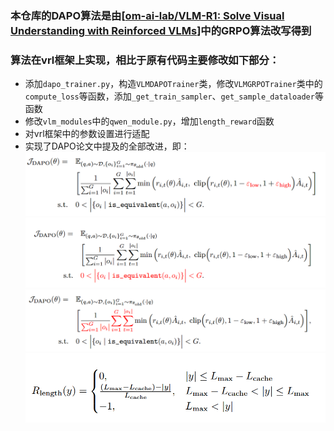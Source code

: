 ### 本仓库的DAPO算法是由[[om-ai-lab/VLM-R1: Solve Visual Understanding with Reinforced VLMs](https://github.com/om-ai-lab/VLM-R1/tree/main?tab=readme-ov-file)]中的GRPO算法改写得到

### 算法在vrl框架上实现，相比于原有代码主要修改如下部分：

- 添加`dapo_trainer.py`，构造`VLMDAPOTrainer`类，修改`VLMGRPOTrainer`类中的`compute_loss`等函数，添加`_get_train_sampler`、`get_sample_dataloader`等函数
- 修改`vlm_modules`中的`qwen_module.py`，增加`length_reward`函数
- 对vrl框架中的参数设置进行适配
- 实现了DAPO论文中提及的全部改进，即：
![001](./assets/001.png)
![002](./assets/002.png)
![004](./assets/004.png)
![003](./assets/003.png)


